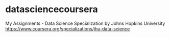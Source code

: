 # datasciencecoursera
My Assignments - Data Science Specialization by Johns Hopkins University
https://www.coursera.org/specializations/jhu-data-science
